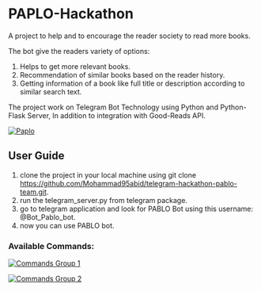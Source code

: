 # PAPLO-Hackathon

A project to help and to encourage the reader society to read more books. 

The bot give the readers variety of options:  
1. Helps to get more relevant books. 
2. Recommendation of similar books based on the reader history. 
3. Getting information of a book like full title or description according to similar search text.  

The project work on Telegram Bot Technology using Python and Python-Flask Server, In addition to integration with Good-Reads API.

<a href="https://imgbb.com/"><img src="https://i.ibb.co/QFvXxdz/Paplo.gif" alt="Paplo" border="0"></a>

## User Guide

1. clone the project in your local machine using git clone https://github.com/Mohammad95abid/telegram-hackathon-pablo-team.git.
2. run the telegram_server.py from telegram package.
3. go to telegram application and look for PABLO Bot using this username: @Bot_Pablo_bot.
4. now you can use PABLO bot.

### Available Commands:


<a href="https://ibb.co/k1bttY1"><img src="https://i.ibb.co/dgCRRng/i1.png" alt="Commands Group 1" border="0"></a>

<a href="https://ibb.co/z2FjfBX"><img src="https://i.ibb.co/NNrQYJ9/i2.png" alt="Commands Group 2" border="0"></a>

